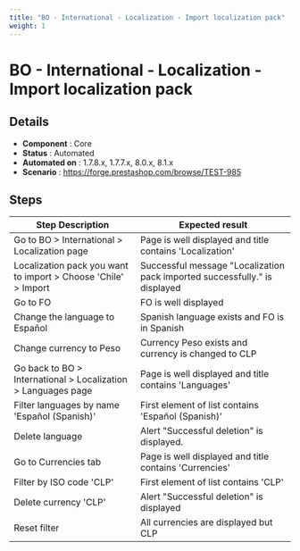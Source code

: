 ```yaml
---
title: "BO - International - Localization - Import localization pack"
weight: 1
---
```


# BO - International - Localization - Import localization pack
## Details
* **Component** : Core
* **Status** : Automated
* **Automated on** : 1.7.8.x, 1.7.7.x, 8.0.x, 8.1.x
* **Scenario** : https://forge.prestashop.com/browse/TEST-985

## Steps
| Step Description | Expected result |
| ----- | ----- |
| Go to BO > International > Localization page | Page is well displayed and title contains 'Localization' |
| Localization pack you want to import > Choose 'Chile' > Import | Successful message "Localization pack imported successfully." is displayed |
| Go to FO | FO is well displayed |
| Change the language to Español | Spanish language exists and FO is in Spanish |
| Change currency to Peso | Currency Peso exists and currency is changed to CLP |
| Go back to BO > International > Localization > Languages page | Page is well displayed and title contains 'Languages' |
| Filter languages by name 'Español (Spanish)' | First element of list contains 'Español (Spanish)' |
| Delete language | Alert "Successful deletion" is displayed. |
| Go to Currencies tab | Page is well displayed and title contains 'Currencies' |
| Filter by ISO code 'CLP' | First element of list contains 'CLP' |
| Delete currency 'CLP' | Alert "Successful deletion" is displayed |
| Reset filter | All currencies are displayed but CLP |
